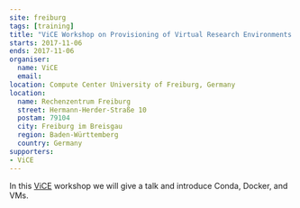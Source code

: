 ```yaml
---
site: freiburg
tags: [training]
title: "ViCE Workshop on Provisioning of Virtual Research Environments and Data Management"
starts: 2017-11-06
ends: 2017-11-06
organiser:
  name: ViCE
  email:
location: Compute Center University of Freiburg, Germany
location:
  name: Rechenzentrum Freiburg
  street: Hermann-Herder-Straße 10
  postam: 79104
  city: Freiburg im Breisgau
  region: Baden-Württemberg
  country: Germany
supporters:
- ViCE
---
```


In this [ViCE](https://www.rz.uni-freiburg.de/rz/aktuell/vice-gestartet) workshop we will give a talk and introduce Conda, Docker, and VMs.
